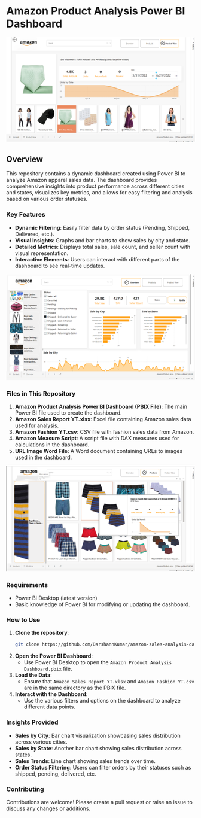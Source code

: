 # Amazon Product Analysis Power BI Dashboard

![Amazon Dashboard](./2.png)

## Overview

This repository contains a dynamic dashboard created using Power BI to analyze Amazon apparel sales data. The dashboard provides comprehensive insights into product performance across different cities and states, visualizes key metrics, and allows for easy filtering and analysis based on various order statuses.

### Key Features

- **Dynamic Filtering**: Easily filter data by order status (Pending, Shipped, Delivered, etc.).
- **Visual Insights**: Graphs and bar charts to show sales by city and state.
- **Detailed Metrics**: Displays total sales, sale count, and seller count with visual representation.
- **Interactive Elements**: Users can interact with different parts of the dashboard to see real-time updates.

  
![Amazon Dashboard](./3.png)

### Files in This Repository

1. **Amazon Product Analysis Power BI Dashboard (PBIX File)**: The main Power BI file used to create the dashboard.
2. **Amazon Sales Report YT.xlsx**: Excel file containing Amazon sales data used for analysis.
3. **Amazon Fashion YT.csv**: CSV file with fashion sales data from Amazon.
4. **Amazon Measure Script**: A script file with DAX measures used for calculations in the dashboard.
5. **URL Image Word File**: A Word document containing URLs to images used in the dashboard.


![Amazon Dashboard](./1.png)

### Requirements

- Power BI Desktop (latest version)
- Basic knowledge of Power BI for modifying or updating the dashboard.

### How to Use

1. **Clone the repository**: 
   ```bash
   git clone https://github.com/DarshannKumar/amazon-sales-analysis-dashboard.git
   ```
2. **Open the Power BI Dashboard**:
   - Use Power BI Desktop to open the `Amazon Product Analysis Dashboard.pbix` file.
3. **Load the Data**:
   - Ensure that `Amazon Sales Report YT.xlsx` and `Amazon Fashion YT.csv` are in the same directory as the PBIX file.
4. **Interact with the Dashboard**:
   - Use the various filters and options on the dashboard to analyze different data points.

### Insights Provided

- **Sales by City**: Bar chart visualization showcasing sales distribution across various cities.
- **Sales by State**: Another bar chart showing sales distribution across states.
- **Sales Trends**: Line chart showing sales trends over time.
- **Order Status Filtering**: Users can filter orders by their statuses such as shipped, pending, delivered, etc.

### Contributing

Contributions are welcome! Please create a pull request or raise an issue to discuss any changes or additions.
